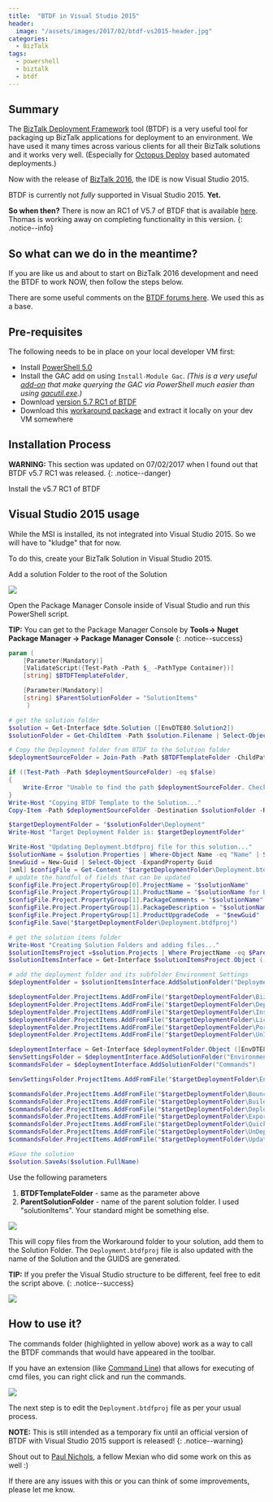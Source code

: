 ```yaml
---
title:  "BTDF in Visual Studio 2015"
header:
  image: "/assets/images/2017/02/btdf-vs2015-header.jpg"
categories: 
  - BizTalk
tags:
  - powershell
  - biztalk
  - btdf
---
```

## Summary
The [BizTalk Deployment Framework](https://biztalkdeployment.codeplex.com/) tool (BTDF) is a very useful tool for packaging up BizTalk applications for deployment to an environment.
We have used it many times across various clients for all their BizTalk solutions and it works very well. (Especially for [Octopus Deploy](https://octopus.com) based automated deployments.)

Now with the release of [BizTalk 2016](https://msdn.microsoft.com/en-us/library/mt670742.aspx), the IDE is now Visual Studio 2015.

BTDF is currently not _fully_ supported in Visual Studio 2015. **Yet.** 

**So when then?** There is now an RC1 of V5.7 of BTDF that is available [here](http://biztalkdeployment.codeplex.com/releases/view/630373). Thomas is working away on completing functionality in this version.
{: .notice--info}

## So what can we do in the meantime?
If you are like us and about to start on BizTalk 2016 development and need the BTDF to work NOW, then follow the steps below.

There are some useful comments on the [BTDF forums here](https://biztalkdeployment.codeplex.com/discussions/654830). We used this as a base.

## Pre-requisites
The following needs to be in place on your local developer VM first:

* Install [PowerShell 5.0](https://www.microsoft.com/en-us/download/details.aspx?id=50395)
* Install the GAC add on using `Install-Module Gac`. _(This is a very useful [add-on](https://github.com/LTruijens/powershell-gac) that make querying the GAC via PowerShell much easier than using [gacutil.exe](https://msdn.microsoft.com/en-us/library/ex0ss12c(v=vs.110).aspx).)_
* Download [version 5.7 RC1 of BTDF](http://biztalkdeployment.codeplex.com/releases/view/630373)
* Download this [workaround package](https://dl.dropboxusercontent.com/u/187700/BizTalk/BTDF-WorkAround.zip) and extract it locally on your dev VM somewhere

## Installation Process

**WARNING:** This section was updated on 07/02/2017 when I found out that BTDF v5.7 RC1 was released.
{: .notice--danger}

Install the v5.7 RC1 of BTDF


## Visual Studio 2015 usage
While the MSI is installed, its not integrated into Visual Studio 2015. So we will have to "kludge" that for now.

To do this, create your BizTalk Solution in Visual Studio 2015.

Add a solution Folder to the root of the Solution

![](/assets/images/2017/02/2017-02-05_16-57-42.png)

Open the Package Manager Console inside of Visual Studio and run this PowerShell script.

**TIP:** You can get to the Package Manager Console by **Tools-> Nuget Package Manager -> Package Manager Console**
{: .notice--success}

```powershell
param (
    [Parameter(Mandatory)]
    [ValidateScript({Test-Path -Path $_ -PathType Container})] 
    [string] $BTDFTemplateFolder,

    [Parameter(Mandatory)]
    [string] $ParentSolutionFolder = "SolutionItems"
     )

# get the solution folder
$solution = Get-Interface $dte.Solution ([EnvDTE80.Solution2])
$solutionFolder = Get-ChildItem -Path $solution.Filename | Select-Object -ExpandProperty DirectoryName

# Copy the Deployment folder from BTDF to the Solution folder
$deploymentSourceFolder = Join-Path -Path $BTDFTemplateFolder -ChildPath '\Deployment'

if ((Test-Path -Path $deploymentSourceFolder) -eq $false)
{
    Write-Error "Unable to find the path $deploymentSourceFolder. Check the parameters and try again." -ErrorAction Stop
}
Write-Host "Copying BTDF Template to the Solution..."
Copy-Item -Path $deploymentSourceFolder -Destination $solutionFolder -Recurse

$targetDeploymentFolder = "$solutionFolder\Deployment"
Write-Host "Target Deployment Folder is: $targetDeploymentFolder"

Write-Host "Updating Deployment.btdfproj file for this solution..."
$solutionName = $solution.Properties | Where-Object Name -eq "Name" | Select-Object -ExpandProperty Value
$newGuid = New-Guid | Select-Object -ExpandProperty Guid
[xml] $configFile = Get-Content "$targetDeploymentFolder\Deployment.btdfproj"
# update the handful of fields that can be updated
$configFile.Project.PropertyGroup[0].ProjectName = "$solutionName"
$configFile.Project.PropertyGroup[1].ProductName = "$solutionName for BizTalk"
$configFile.Project.PropertyGroup[1].PackageComments = "$solutionName"
$configFile.Project.PropertyGroup[1].PackageDescription = "$solutionName"
$configFile.Project.PropertyGroup[1].ProductUpgradeCode  = "$newGuid"
$configFile.Save("$targetDeploymentFolder\Deployment.btdfproj")

# get the solution items folder
Write-Host "Creating Solution Folders and adding files..."
$solutionItemsProject =$solution.Projects | Where ProjectName -eq $ParentSolutionFolder
$solutionItemsInterface = Get-Interface $solutionItemsProject.Object ([EnvDTE80.SolutionFolder])

# add the deployment folder and its subfolder Environment Settings
$deploymentFolder = $solutionItemsInterface.AddSolutionFolder("Deployment")

$deploymentFolder.ProjectItems.AddFromFile("$targetDeploymentFolder\BizTalk2016MSI.wxs") | Out-Null
$deploymentFolder.ProjectItems.AddFromFile("$targetDeploymentFolder\Deployment.btdfproj") | Out-Null
$deploymentFolder.ProjectItems.AddFromFile("$targetDeploymentFolder\InstallWizard.xml") | Out-Null
$deploymentFolder.ProjectItems.AddFromFile("$targetDeploymentFolder\License.rtf") | Out-Null
$deploymentFolder.ProjectItems.AddFromFile("$targetDeploymentFolder\PortBindingsMaster.xml") | Out-Null
$deploymentFolder.ProjectItems.AddFromFile("$targetDeploymentFolder\UnInstallWizard.xml") | Out-Null

$deploymentInterface = Get-Interface $deploymentFolder.Object ([EnvDTE80.SolutionFolder])
$envSettingsFolder = $deploymentInterface.AddSolutionFolder("EnvironmentSettings")
$commandsFolder = $deploymentInterface.AddSolutionFolder("Commands")

$envSettingsFolder.ProjectItems.AddFromFile("$targetDeploymentFolder\EnvironmentSettings\SettingsFileGenerator.xml") | Out-Null

$commandsFolder.ProjectItems.AddFromFile("$targetDeploymentFolder\Bounce BizTalk.cmd") | Out-Null
$commandsFolder.ProjectItems.AddFromFile("$targetDeploymentFolder\Build MSI.cmd") | Out-Null
$commandsFolder.ProjectItems.AddFromFile("$targetDeploymentFolder\Deploy.cmd") | Out-Null
$commandsFolder.ProjectItems.AddFromFile("$targetDeploymentFolder\Export Settings.cmd") | Out-Null
$commandsFolder.ProjectItems.AddFromFile("$targetDeploymentFolder\Quick Deploy Orch.cmd") | Out-Null
$commandsFolder.ProjectItems.AddFromFile("$targetDeploymentFolder\UnDeploy.cmd") | Out-Null
$commandsFolder.ProjectItems.AddFromFile("$targetDeploymentFolder\Update SSO.cmd") | Out-Null

#Save the solution
$solution.SaveAs($solution.FullName)
```
Use the following parameters

1. **BTDFTemplateFolder** - same as the parameter above
2. **ParentSolutionFolder** - name of the parent solution folder. I used "solutionItems". Your standard might be something else.


![](/assets/images/2017/02/2017-02-05_16-58-01.png)

This will copy files from the Workaround folder to your solution, add them to the Solution Folder.
The `Deployment.btdfproj` file is also updated with the name of the Solution and the GUIDS are generated.

**TIP:** If you prefer the Visual Studio structure to be different, feel free to edit the script above.
{: .notice--success}

![](/assets/images/2017/02/2017-02-05_16-58-08.png)

## How to use it?

The commands folder (highlighted in yellow above) work as a way to call the BTDF commands that would have appeared in the toolbar.

If you have an extension (like [Command Line](https://marketplace.visualstudio.com/items?itemName=MadsKristensen.OpenCommandLine)) that allows for executing of cmd files, you can right click and run the commands.

![](/assets/images/2017/02/2017-02-05_17-16-01.png)

The next step is to edit the `Deployment.btdfproj` file as per your usual process.

**NOTE:** This is still intended as a temporary fix until an official version of BTDF with Visual Studio 2015 support is released!
{: .notice--warning}

Shout out to [Paul Nichols](https://twitter.com/pauljnichols), a fellow Mexian who did some work on this as well :)

If there are any issues with this or you can think of some improvements, please let me know. 


